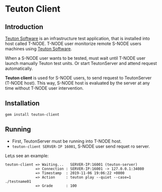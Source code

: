 
# Teuton Client

## Introduction

[Teuton Software](https://github.com/teuton-software/teuton) is an infrastructure test application, that is installed into host called T-NODE. T-NODE user monitorize remote S-NODE users machines using [Teuton Software](https://github.com/teuton-software/teuton).

When a S-NODE user wants to be tested, must wait until T-NODE user launch manually Teuton test units. Or start TeutonServer and attend request automatically.

**Teuton client** is used for S-NODE users, to send request to TeutonServer (T-NODE host). This way, S-NODE host is evaluated by the server at any time without T-NODE user intervention.

## Installation

`gem install teuton-client`

## Running

* First, TeutonServer must be running into T-NODE host.
* `teuton-client SERVER-IP 16001`, S-NODE user send requet ro server.

Let¡s see an example:

```
teuton-client => Waiting...   SERVER-IP:16001 (teuton-server)
              => Connection : SERVER-IP:16001 -> 127.0.0.1:34080
              => Timestamp  : 2019-11-06 19:06:22 +0000
              => Action     : teuton play --quiet --case=1 ./testname01
              => Grade      : 100
```
